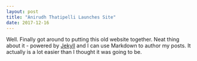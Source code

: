 ```yaml
---
layout: post
title: "Anirudh Thatipelli Launches Site"
date: 2017-12-16
---
```


Well. Finally got around to putting this old website together. Neat thing about it - powered by [Jekyll](http://jekyllrb.com) and I can use Markdown to author my posts. It actually is a lot easier than I thought it was going to be.
